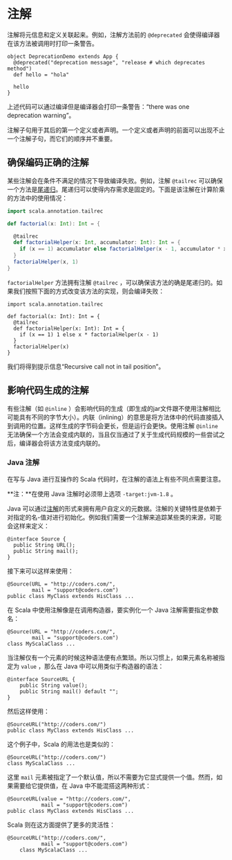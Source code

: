 # 注解

注解将元信息和定义关联起来。例如，注解方法前的 `@deprecated` 会使得编译器在该方法被调用时打印一条警告。

```
object DeprecationDemo extends App {
  @deprecated("deprecation message", "release # which deprecates method")
  def hello = "hola"

  hello  
}
```

上述代码可以通过编译但是编译器会打印一条警告：“there was one deprecation warning”。

注解子句用于其后的第一个定义或者声明。一个定义或者声明的前面可以出现不止一个注解子句，而它们的顺序并不重要。

## 确保编码正确的注解

某些注解会在条件不满足的情况下导致编译失败。例如，注解 `@tailrec` 可以确保一个方法是[尾递归](https://en.wikipedia.org/wiki/Tail_call)。尾递归可以使得内存需求是固定的。下面是该注解在计算阶乘的方法中的使用情况：

```scala
import scala.annotation.tailrec

def factorial(x: Int): Int = {

  @tailrec
  def factorialHelper(x: Int, accumulator: Int): Int = {
    if (x == 1) accumulator else factorialHelper(x - 1, accumulator * x)
  }
  factorialHelper(x, 1)
}
```

`factorialHelper` 方法拥有注解 `@tailrec` ，可以确保该方法的确是尾递归的。如果我们按照下面的方式改变该方法的实现，则会编译失败：

```
import scala.annotation.tailrec

def factorial(x: Int): Int = {
  @tailrec
  def factorialHelper(x: Int): Int = {
    if (x == 1) 1 else x * factorialHelper(x - 1)
  }
  factorialHelper(x)
}
```

我们将得到提示信息“Recursive call not in tail position”。

## 影响代码生成的注解

有些注解（如 `@inline` ）会影响代码的生成（即生成的jar文件跟不使用注解相比可能具有不同的字节大小）。内联（inlining）的意思是将方法体中的代码直接插入到调用的位置。这样生成的字节码会更长，但是运行会更快。使用注解 `@inline` 无法确保一个方法会变成内联的，当且仅当通过了关于生成代码规模的一些尝试之后，编译器会将该方法变成内联的。

### Java 注解

在写与 Java 进行互操作的 Scala 代码时，在注解的语法上有些不同点需要注意。

**注：**在使用 Java 注解时必须带上选项 `-target:jvm-1.8` 。

Java 可以通过[注解](https://docs.oracle.com/javase/tutorial/java/annotations/)的形式来拥有用户自定义的元数据。注解的关键特性是依赖于对指定的名-值对进行初始化。例如我们需要一个注解来追踪某些类的来源，可能会这样来定义：

```
@interface Source {
  public String URL();
  public String mail();
}
```

接下来可以这样来使用：

```
@Source(URL = "http://coders.com/",
        mail = "support@coders.com")
public class MyClass extends HisClass ...
```

在 Scala 中使用注解像是在调用构造器，要实例化一个 Java 注解需要指定参数名：

```
@Source(URL = "http://coders.com/",
        mail = "support@coders.com")
class MyScalaClass ...
```

当注解仅有一个元素的时候这种语法便有点繁琐。所以习惯上，如果元素名称被指定为 `value` ，那么在 Java 中可以用类似于构造器的语法：

```
@interface SourceURL {
    public String value();
    public String mail() default "";
}
```

然后这样使用：

```
@SourceURL("http://coders.com/")
public class MyClass extends HisClass ...
```

这个例子中，Scala 的用法也是类似的：

```
@SourceURL("http://coders.com/")
class MyScalaClass ...
```

这里 `mail` 元素被指定了一个默认值，所以不需要为它显式提供一个值。然而，如果需要给它提供值，在 Java 中不能混搭这两种形式：

```
@SourceURL(value = "http://coders.com/",
           mail = "support@coders.com")
public class MyClass extends HisClass ...
```

Scala 则在这方面提供了更多的灵活性：

```
@SourceURL("http://coders.com/",
           mail = "support@coders.com")
    class MyScalaClass ...
```